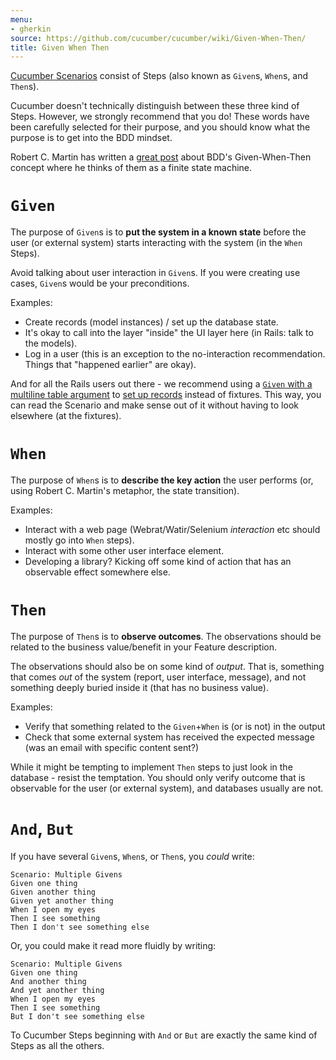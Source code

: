 ```yaml
---
menu:
- gherkin
source: https://github.com/cucumber/cucumber/wiki/Given-When-Then/
title: Given When Then
---
```


[Cucumber Scenarios](/gherkin/feature-introduction/) consist of Steps (also known as `Given`s, `When`s, and `Then`s).

Cucumber doesn't technically distinguish between these three kind of Steps. However, we strongly recommend that you do! These words have been carefully selected for their purpose, and you should know what the purpose is to get into the BDD mindset.

Robert C. Martin has written a [great post](https://sites.google.com/site/unclebobconsultingllc/the-truth-about-bdd) about BDD's Given-When-Then concept where he thinks of them as a finite state machine.

# `Given`

The purpose of `Given`s is to **put the system in a known state** before the user (or external system) starts interacting with the system (in the `When` Steps).

Avoid talking about user interaction in `Given`s. If you were creating use cases, `Given`s would be your preconditions.

Examples:

- Create records (model instances) / set up the database state.
- It's okay to call into the layer "inside" the UI layer here (in Rails: talk to the models).
- Log in a user (this is an exception to the no-interaction recommendation. Things that "happened earlier" are okay).

And for all the Rails users out there - we recommend using a [`Given` with a multiline table argument](https://github.com/aslakhellesoy/cucumber-rails-test/blob/master/features/manage_lorries.feature) to [set up records](https://github.com/aslakhellesoy/cucumber-rails-test/blob/master/features/step_definitions/lorry_steps.rb) instead of fixtures. This way, you can read the Scenario and make sense out of it without having to look elsewhere (at the fixtures).

# `When`

The purpose of `When`s is to **describe the key action** the user performs (or, using Robert C. Martin's metaphor, the state transition).

Examples:

- Interact with a web page (Webrat/Watir/Selenium *interaction* etc should mostly go into `When` steps).
- Interact with some other user interface element.
- Developing a library? Kicking off some kind of action that has an observable effect somewhere else.

# `Then`

The purpose of `Then`s is to **observe outcomes**. The observations should be related to the business value/benefit in your Feature description.

The observations should also be on some kind of *output*. That is, something that comes *out* of the system (report, user interface, message), and not something deeply buried inside it (that has no business value).

Examples:

- Verify that something related to the `Given`+`When` is (or is not) in the output
- Check that some external system has received the expected message (was an email with specific content sent?)

While it might be tempting to implement `Then` steps to just look in the database - resist the temptation. You should only verify outcome that is observable for the user (or external system), and databases usually are not.

# `And`, `But`

If you have several `Given`s, `When`s, or `Then`s, you *could* write:

```gherkin
Scenario: Multiple Givens
Given one thing
Given another thing
Given yet another thing
When I open my eyes
Then I see something
Then I don't see something else
```

Or, you could make it read more fluidly by writing:

```gherkin
Scenario: Multiple Givens
Given one thing
And another thing
And yet another thing
When I open my eyes
Then I see something
But I don't see something else
```

To Cucumber Steps beginning with `And` or `But` are exactly the same kind of Steps as all the others.
